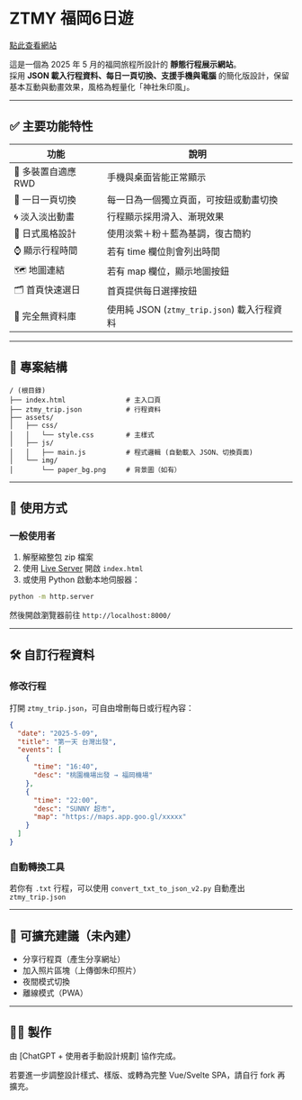 # ZTMY 福岡6日遊

[點此查看網站](https://你的GitHub用戶名.github.io/GOSHU/)

這是一個為 2025 年 5 月的福岡旅程所設計的 **靜態行程展示網站**。  
採用 **JSON 載入行程資料、每日一頁切換、支援手機與電腦** 的簡化版設計，保留基本互動與動畫效果，風格為輕量化「神社朱印風」。

---

## ✅ 主要功能特性

| 功能 | 說明 |
|------|------|
| 📱 多裝置自適應 RWD | 手機與桌面皆能正常顯示 |
| 📖 一日一頁切換 | 每一日為一個獨立頁面，可按鈕或動畫切換 |
| 🌀 淡入淡出動畫 | 行程顯示採用滑入、漸現效果 |
| 🎴 日式風格設計 | 使用淡紫＋粉＋藍為基調，復古簡約 |
| ⌚ 顯示行程時間 | 若有 time 欄位則會列出時間 |
| 🗺️ 地圖連結 | 若有 map 欄位，顯示地圖按鈕 |
| 🗂️ 首頁快速選日 | 首頁提供每日選擇按鈕 |
| 💾 完全無資料庫 | 使用純 JSON (`ztmy_trip.json`) 載入行程資料 |

---

## 📂 專案結構

```
/ (根目錄)
├── index.html               # 主入口頁
├── ztmy_trip.json           # 行程資料
├── assets/
│   ├── css/
│   │   └── style.css        # 主樣式
│   ├── js/
│   │   ├── main.js          # 程式邏輯 (自動載入 JSON、切換頁面)
│   └── img/
│       └── paper_bg.png     # 背景圖（如有）
```

---

## 🚀 使用方式

### 一般使用者

1. 解壓縮整包 zip 檔案
2. 使用 [Live Server](https://marketplace.visualstudio.com/items?itemName=ritwickdey.LiveServer) 開啟 `index.html`
3. 或使用 Python 啟動本地伺服器：

```bash
python -m http.server
```

然後開啟瀏覽器前往 `http://localhost:8000/`

---

## 🛠️ 自訂行程資料

### 修改行程
打開 `ztmy_trip.json`，可自由增刪每日或行程內容：

```json
{
  "date": "2025-5-09",
  "title": "第一天 台灣出發",
  "events": [
    {
      "time": "16:40",
      "desc": "桃園機場出發 → 福岡機場"
    },
    {
      "time": "22:00",
      "desc": "SUNNY 超市",
      "map": "https://maps.app.goo.gl/xxxxx"
    }
  ]
}
```

### 自動轉換工具
若你有 `.txt` 行程，可以使用 `convert_txt_to_json_v2.py` 自動產出 `ztmy_trip.json`

---

## 🧩 可擴充建議（未內建）
- 分享行程頁（產生分享網址）
- 加入照片區塊（上傳御朱印照片）
- 夜間模式切換
- 離線模式（PWA）

---

## 🧑‍💻 製作
由 [ChatGPT + 使用者手動設計規劃] 協作完成。

若要進一步調整設計樣式、樣版、或轉為完整 Vue/Svelte SPA，請自行 fork 再擴充。